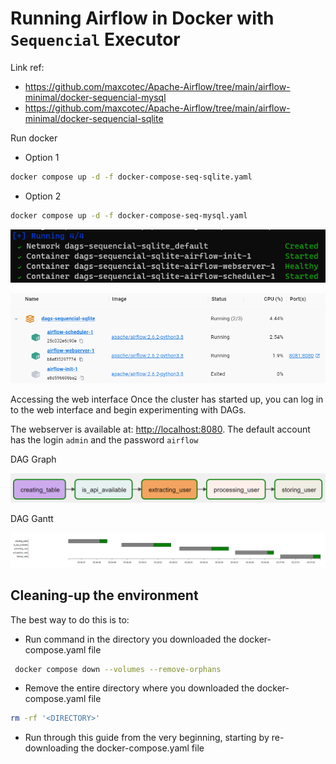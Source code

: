 # Running Airflow in Docker with `Sequencial` Executor

Link ref:

- <https://github.com/maxcotec/Apache-Airflow/tree/main/airflow-minimal/docker-sequencial-mysql>
- <https://github.com/maxcotec/Apache-Airflow/tree/main/airflow-minimal/docker-sequencial-sqlite>

Run docker

- Option 1

```bash
docker compose up -d -f docker-compose-seq-sqlite.yaml
```

- Option 2

```bash
docker compose up -d -f docker-compose-seq-mysql.yaml
```

![dag-sequencial-docker-up](../../images/dag-sequencial-docker-up.png)

![dag-sequencial-docker-desktop](../../images/dag-sequencial-docker-desktop.png)

Accessing the web interface
Once the cluster has started up, you can log in to the web interface and begin experimenting with DAGs.

The webserver is available at: <http://localhost:8080>. The default account has the login `admin` and the password `airflow`

DAG Graph

![DAG Graph](../../images/dag-sequencial-graph.png)

DAG Gantt

![DAG Gantt](../../images/dag-sequencial-gantt.png)

## Cleaning-up the environment

The best way to do this is to:

- Run command in the directory you downloaded the docker-compose.yaml file

```bash
 docker compose down --volumes --remove-orphans 
```

- Remove the entire directory where you downloaded the docker-compose.yaml file

```bash
rm -rf '<DIRECTORY>'
```

- Run through this guide from the very beginning, starting by re-downloading the docker-compose.yaml file
